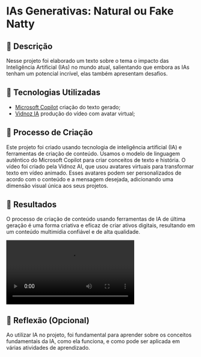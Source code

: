# IAs Generativas: Natural ou Fake Natty


## 📒 Descrição
Nesse projeto foi elaborado um texto sobre o tema o impacto das Inteligência Artificial (IAs) no mundo atual,
salientando que  embora as IAs tenham um potencial incrível, elas também apresentam desafios. 

## 🤖 Tecnologias Utilizadas
 * [Microsoft Copilot](https://www.bing.com/chat) criação do texto gerado;
 * [Vidnoz IA](https://aiapp-pt.vidnoz.com/) produção do vídeo com avatar virtual;

## 🧐 Processo de Criação
Este projeto foi criado usando tecnologia de inteligência artificial (IA) e ferramentas de criação de conteúdo. Usamos o modelo de linguagem autêntico do Microsoft Copilot para criar conceitos de texto e história. O vídeo foi criado pela Vidnoz AI, que usou avatares virtuais para transformar texto em vídeo animado. Esses avatares podem ser personalizados de acordo com o conteúdo e a mensagem desejada, adicionando uma dimensão visual única aos seus projetos.

## 🚀 Resultados
O processo de criação de conteúdo usando ferramentas de IA de última geração é uma forma criativa e eficaz de criar ativos digitais,
resultando em um conteúdo multimídia confiável e de alta qualidade. 

<div align="height" dir="auto">
<video height="170" src="https://github.com/Yannarp/YannaRP/assets/81976280/6b043aa2-5ab9-4ea7-840b-6800e55bad22" style="max-width: 100%;" >
</div>



## 💭 Reflexão (Opcional)
Ao utilizar IA no projeto, foi fundamental para aprender sobre os conceitos fundamentais da IA, como ela funciona, e como pode ser aplicada em várias atividades de aprendizado.


